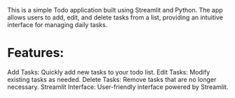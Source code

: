 This is a simple Todo application built using Streamlit and Python. The app allows users to add, edit, and delete tasks from a list, providing an intuitive interface for managing daily tasks.

Features:
================================
Add Tasks: Quickly add new tasks to your todo list.
Edit Tasks: Modify existing tasks as needed.
Delete Tasks: Remove tasks that are no longer necessary.
Streamlit Interface: User-friendly interface powered by Streamlit.
